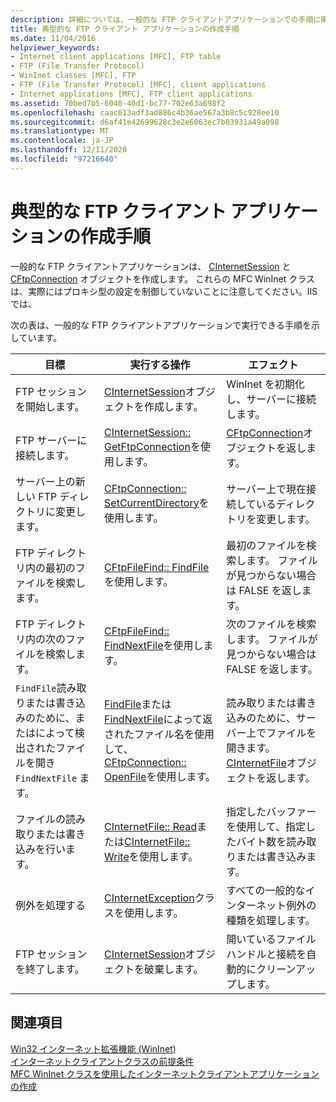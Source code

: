 ```yaml
---
description: 詳細については、一般的な FTP クライアントアプリケーションでの手順に関するページを参照してください。
title: 典型的な FTP クライアント アプリケーションの作成手順
ms.date: 11/04/2016
helpviewer_keywords:
- Internet client applications [MFC], FTP table
- FTP (File Transfer Protocol)
- WinInet classes [MFC], FTP
- FTP (File Transfer Protocol) [MFC], client applications
- Internet applications [MFC], FTP client applications
ms.assetid: 70bed7b5-6040-40d1-bc77-702e63a698f2
ms.openlocfilehash: caac613adf3ad886c4b36ae567a3b8c5c928ee10
ms.sourcegitcommit: d6af41e42699628c3e2e6063ec7b03931a49a098
ms.translationtype: MT
ms.contentlocale: ja-JP
ms.lasthandoff: 12/11/2020
ms.locfileid: "97216640"
---
```

# <a name="steps-in-a-typical-ftp-client-application"></a>典型的な FTP クライアント アプリケーションの作成手順

一般的な FTP クライアントアプリケーションは、 [CInternetSession](../mfc/reference/cinternetsession-class.md) と [CFtpConnection](../mfc/reference/cftpconnection-class.md) オブジェクトを作成します。 これらの MFC WinInet クラスは、実際にはプロキシ型の設定を制御していないことに注意してください。IIS では、

次の表は、一般的な FTP クライアントアプリケーションで実行できる手順を示しています。

|目標|実行する操作|エフェクト|
|---------------|----------------------|-------------|
|FTP セッションを開始します。|[CInternetSession](../mfc/reference/cinternetsession-class.md)オブジェクトを作成します。|WinInet を初期化し、サーバーに接続します。|
|FTP サーバーに接続します。|[CInternetSession:: GetFtpConnection](../mfc/reference/cinternetsession-class.md#getftpconnection)を使用します。|[CFtpConnection](../mfc/reference/cftpconnection-class.md)オブジェクトを返します。|
|サーバー上の新しい FTP ディレクトリに変更します。|[CFtpConnection:: SetCurrentDirectory](../mfc/reference/cftpconnection-class.md#setcurrentdirectory)を使用します。|サーバー上で現在接続しているディレクトリを変更します。|
|FTP ディレクトリ内の最初のファイルを検索します。|[CFtpFileFind:: FindFile](../mfc/reference/cftpfilefind-class.md#findfile)を使用します。|最初のファイルを検索します。 ファイルが見つからない場合は FALSE を返します。|
|FTP ディレクトリ内の次のファイルを検索します。|[CFtpFileFind:: FindNextFile](../mfc/reference/cftpfilefind-class.md#findnextfile)を使用します。|次のファイルを検索します。 ファイルが見つからない場合は FALSE を返します。|
|`FindFile`読み取りまたは書き込みのために、またはによって検出されたファイルを開き `FindNextFile` ます。|[FindFile](../mfc/reference/cftpfilefind-class.md#findfile)または[FindNextFile](../mfc/reference/cftpfilefind-class.md#findnextfile)によって返されたファイル名を使用して、 [CFtpConnection:: OpenFile](../mfc/reference/cftpconnection-class.md#openfile)を使用します。|読み取りまたは書き込みのために、サーバー上でファイルを開きます。 [CInternetFile](../mfc/reference/cinternetfile-class.md)オブジェクトを返します。|
|ファイルの読み取りまたは書き込みを行います。|[CInternetFile:: Read](../mfc/reference/cinternetfile-class.md#read)または[CInternetFile:: Write](../mfc/reference/cinternetfile-class.md#write)を使用します。|指定したバッファーを使用して、指定したバイト数を読み取りまたは書き込みます。|
|例外を処理する|[CInternetException](../mfc/reference/cinternetexception-class.md)クラスを使用します。|すべての一般的なインターネット例外の種類を処理します。|
|FTP セッションを終了します。|[CInternetSession](../mfc/reference/cinternetsession-class.md)オブジェクトを破棄します。|開いているファイルハンドルと接続を自動的にクリーンアップします。|

## <a name="see-also"></a>関連項目

[Win32 インターネット拡張機能 (WinInet)](../mfc/win32-internet-extensions-wininet.md)<br/>
[インターネットクライアントクラスの前提条件](../mfc/prerequisites-for-internet-client-classes.md)<br/>
[MFC WinInet クラスを使用したインターネットクライアントアプリケーションの作成](../mfc/writing-an-internet-client-application-using-mfc-wininet-classes.md)
